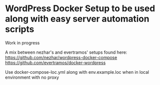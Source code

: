 # WordPress Docker Setup to be used along with easy server automation scripts

Work in progress

A mix between nezhar's and evertramos' setups found here:
https://github.com/nezhar/wordpress-docker-compose
https://github.com/evertramos/docker-wordpress

Use docker-compose-loc.yml along with env.example.loc when in local environment with no proxy
